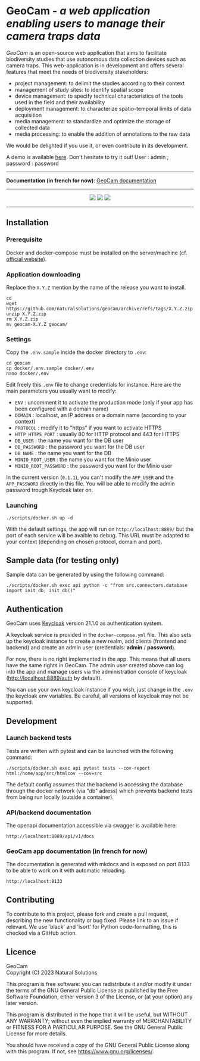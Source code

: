 # GeoCam - *a web application enabling users to manage their camera traps data*

*GeoCam* is an open-source web application that aims to facilitate biodiversity studies that
 use autonomous data collection devices such as camera traps.
This web-application is in development and offers several features that meet the needs
 of biodiversity stakeholders:
- project management: to delimit the studies according to their context
- management of study sites: to identify spatial scope
- device management: to specify technical characteristics of the tools used in the
 field and their availability
- deployment management: to characterize spatio-temporal limits of data acquisition
- media management: to standardize and optimize the storage of collected data
- media processing: to enable the addition of annotations to the raw data

We would be delighted if you use it, or even contribute in its development.

A demo is available [here](https://demo.geocam.natural-solutions.eu). Don't hesitate to 
try it out! User : admin ; password : password

---

**Documentation (in french for now)**: [GeoCam documentation](https://natural-solutions.gitlab.io/geonature/annotation/)

---

<p align="center">
    <img src="https://github.com/naturalsolutions/geocam/actions/workflows/test_api.yml/badge.svg?branch=dev"/>
    <img src="https://github.com/naturalsolutions/geocam/actions/workflows/build_frontend.yml/badge.svg?branch=dev"/>
    <img src="https://github.com/naturalsolutions/geocam/actions/workflows/documentation.yml/badge.svg?branch=dev"/>
</p>

---
## Installation

### Prerequisite

Docker and docker-compose must be installed on the server/machine (cf. [official website](https://docs.docker.com/engine/install/debian/)).

### Application downloading

Replace the `X.Y.Z` mention by the name of the release you want to install.

```
cd
wget https://github.com/naturalsolutions/geocam/archive/refs/tags/X.Y.Z.zip
unzip X.Y.Z.zip
rm X.Y.Z.zip
mv geocam-X.Y.Z geocam/
```

### Settings

Copy the `.env.sample` inside the docker directory to `.env`:

```
cd geocam
cp docker/.env.sample docker/.env
nano docker/.env
```

Edit freely this `.env` file to change credentials for instance. Here are the main parameters you usually want to modify:
- `ENV` : uncomment it to activate the production mode (only if your app has been configured with a domain name)
- `DOMAIN` : localhost, an IP address or a domain name (according to your context)
- `PROTOCOL` : modify it to "https" if you want to activate HTTPS
- `HTTP_HTTPS_PORT` : usually 80 for HTTP protocol and 443 for HTTPS
- `DB_USER` : the name you want for the DB user
- `DB_PASSWORD` : the password you want for the DB user
- `DB_NAME` : the name you want for the DB
- `MINIO_ROOT_USER` : the name you want for the Minio user
- `MINIO_ROOT_PASSWORD` : the password you want for the Minio user

In the current version (`0.1.1`), you can't modify the `APP_USER` and the `APP_PASSWORD` directly in this file. You will be able to modify the admin password trough Keycloak later on.

### Launching

```
./scripts/docker.sh up -d
```

With the default settings, the app will run on `http://localhost:8889/` but the port of each service will be avaible to debug. This URL must be adapted to your context (depending on chosen protocol, domain and port).


## Sample data (for testing only)

Sample data can be generated by using the following command:

```
./scripts/docker.sh exec api python -c "from src.connectors.database import init_db; init_db()"
```

## Authentication

GeoCam uses [Keycloak](https://www.keycloak.org/) version 21.1.0 as authentication system.

A keycloak service is provided in the `docker-compose.yml` file. This also sets
up the keycloak instance to create a new realm, add clients (frontend and
backend) and create an admin user (credentials:  **admin** / **password**).

For now, there is no right implemented in the app. This means that all users
have the same rights in GeoCam.
The admin user created above can log into the app and manage users via the administration console of keycloak ([http://localhost:8889/auth](http://localhost:8889/auth) by default).

You can use your own keycloak instance if you wish, just change in the `.env`
the keycloak env variables. Be careful, all versions of keycloak may not be supported.

## Development

### Launch backend tests

Tests are written with pytest and can be launched with the following
command:

```
./scripts/docker.sh exec api pytest tests --cov-report html:/home/app/src/htmlcov --cov=src
```

The default config assumes that the backend is accessing the database through 
the docker network (via "db" adress) which prevents backend tests from
being run locally (outside a container).

### API/backend documentation

The openapi documentation accessible via swagger is available here:
```
http://localhost:8889/api/v1/docs

```

### GeoCam app documentation (in french for now)

The documentation is generated with mkdocs and is exposed on port 8133 
to be able to work on it with automatic reloading.

```
http://localhost:8133

```

## Contributing

To contribute to this project, please fork and create a pull request, describing the new functionality or bug fixed. Please link to an issue if relevant.
We use 'black' and 'isort' for Python code-formatting, this is checked via a GitHub action.

## Licence

GeoCam  
Copyright (C) 2023 Natural Solutions

This program is free software: you can redistribute it and/or modify
it under the terms of the GNU General Public License as published by
the Free Software Foundation, either version 3 of the License, or
(at your option) any later version.

This program is distributed in the hope that it will be useful,
but WITHOUT ANY WARRANTY; without even the implied warranty of
MERCHANTABILITY or FITNESS FOR A PARTICULAR PURPOSE.  See the
GNU General Public License for more details.

You should have received a copy of the GNU General Public License
along with this program.  If not, see <https://www.gnu.org/licenses/>.

